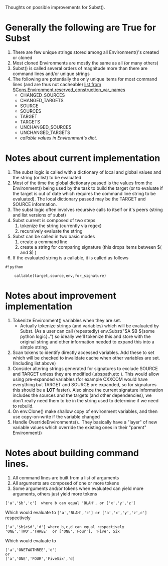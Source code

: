 Thoughts on possible improvements for Subst().

# Generally the following are True for Subst #
1. There are few unique strings stored among all Environment()'s created or cloned
1. Most cloned Environments are mostly the same as all (or many others)
1. Subst() is called several orders of magnitude more than there are command lines and/or unique strings
1. The following are potentially the only unique items for most command lines (and are thus not cacheable) [ list from SCons.Environment.reserved_construction_var_names ](http://scons.org/doc/latest/HTML/scons-api/SCons.Environment-module.html#reserved_construction_var_names)
    * CHANGED_SOURCES
    * CHANGED_TARGETS
    * SOURCE
    * SOURCES
    * TARGET
    * TARGETS
    * UNCHANGED_SOURCES
    * UNCHANGED_TARGETS
    * *callable values in Environment's dict.*


# Notes about current implementation #
1. The subst logic is called with a dictionary of local and global values and the string (or list) to be evaluated
1. Most of the time the global dictionary passed is the values from the Environment() being used by the task to build the target (or to evaluate if the target is out of date which requires the command line string to be evaluated). The local dictionary passed may be the TARGET and SOURCE information.
1. The subst logic often involves recursive calls to itself or it's peers (string and list versions of subst)
1. Subst current is composed of two steps
    1. tokenize the string (currently via regex)
    1. recursively evaluate the string
1. Subst can be called in two basic modes
    1. create a command line
    1. create a string for comparing signature  (this drops items between $( and $) )
1. If the evaluated string is a callable, it is called as follows

```
#!python

    callable(target,source,env,for_signature)
```


# Notes about improvement implementation #
1. Tokenize Environment() variables when they are set.
   * Actually tokenize strings (and variables) which will be evaluated by Subst.  (As a user can call (repeatedly) env.Subst("$A $B ${some python logic}..") so ideally we'll tokenize this and store with the original string and other information needed to expand this into a simple string.
1. Scan tokens to identify directly accessed variables. Add these to set which will be checked to invalidate cache when other variables are set. (Including list above)
1. Consider altering strings generated for signatures to exclude SOURCE and TARGET unless they are modified (.abspath,etc ).  This would allow using pre-expanded variables (for example CXXCOM would have everything but TARGET and SOURCE pre expanded, so for signatures this should be a **LOT** faster). Also since the current signature information includes the sources and the targets (and other dependencies), we don't really need them to be in the string used to determine if we need to rebuild.
1. On env.Clone() make shallow copy of environment variables, and then use copy-on-write if the variable changed
1. Handle OverrideEnvironments().. They basically have a "layer" of new variable values which override the existing ones in their "parent" Environment()

# Notes about building command lines.
1. All command lines are built from a list of arguments
1. All arguments are composed of one or more tokens
1. Some arguments and/or tokens when evaluated can yield more arguments, others just yield more tokens

```
['a','$b','c']  where b can equal 'BLAH', or ['x','y','z']
```
Which would evaluate to `['a','BLAH','c'] or ['a','x','y','z',c']` respectively

```
['a','$b$c$d','d'] where b,c,d can equal respectively 'ONE','TWO','THREE'  or ['ONE','Four'], 'Five', Six
```
Which would evaluate to
```
['a','ONETWOTHREE','d']
or
['a','ONE','FOUR','FiveSix','d]
```